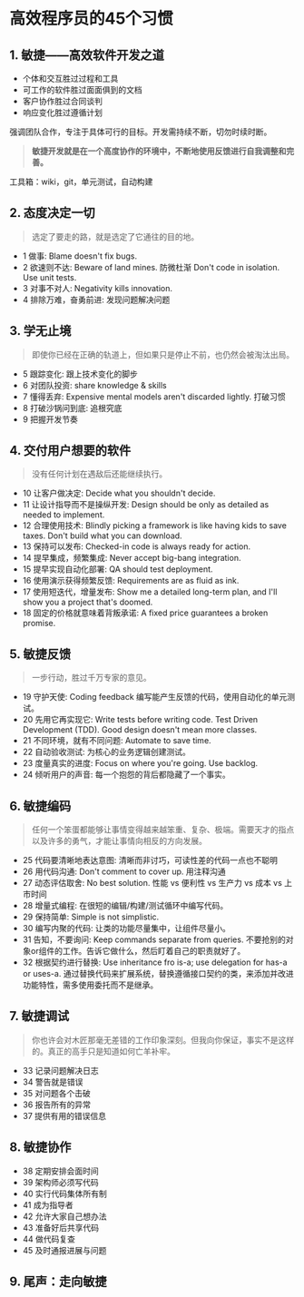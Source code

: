 # 高效程序员的45个习惯

## 1. 敏捷——高效软件开发之道

- 个体和交互胜过过程和工具
- 可工作的软件胜过面面俱到的文档
- 客户协作胜过合同谈判
- 响应变化胜过遵循计划

强调团队合作，专注于具体可行的目标。开发需持续不断，切勿时续时断。

> **敏捷开发就是在一个高度协作的环境中，不断地使用反馈进行自我调整和完善。**

工具箱：wiki，git，单元测试，自动构建

## 2. 态度决定一切

> 选定了要走的路，就是选定了它通往的目的地。

- 1 做事: Blame doesn't fix bugs.
- 2 欲速则不达: Beware of land mines. 防微杜渐 Don't code in isolation. 
    Use unit tests.
- 3 对事不对人: Negativity kills innovation.
- 4 排除万难，奋勇前进: 发现问题解决问题

## 3. 学无止境

> 即使你已经在正确的轨道上，但如果只是停止不前，也仍然会被淘汰出局。

- 5 跟踪变化: 跟上技术变化的脚步
- 6 对团队投资: share knowledge & skills
- 7 懂得丢弃: Expensive mental models aren't discarded lightly. 打破习惯
- 8 打破沙锅问到底: 追根究底
- 9 把握开发节奏

## 4. 交付用户想要的软件

> 没有任何计划在遇敌后还能继续执行。

- 10 让客户做决定: Decide what you shouldn't decide.
- 11 让设计指导而不是操纵开发: Design should be only as detailed as needed to 
    implement.
- 12 合理使用技术: Blindly picking a framework is like having kids to save 
    taxes. Don't build what you can download.
- 13 保持可以发布: Checked-in code is always ready for action.
- 14 提早集成，频繁集成: Never accept big-bang integration.
- 15 提早实现自动化部署: QA should test deployment.
- 16 使用演示获得频繁反馈: Requirements are as fluid as ink.
- 17 使用短迭代，增量发布: Show me a detailed long-term plan, and I'll show you
    a project that's doomed.
- 18 固定的价格就意味着背叛承诺: A fixed price guarantees a broken promise.

## 5. 敏捷反馈

> 一步行动，胜过千万专家的意见。

- 19 守护天使: Coding feedback 编写能产生反馈的代码，使用自动化的单元测试。
- 20 先用它再实现它: Write tests before writing code. Test Driven Development
    (TDD). Good design doesn't mean more classes.
- 21 不同环境，就有不同问题: Automate to save time.
- 22 自动验收测试: 为核心的业务逻辑创建测试。
- 23 度量真实的进度: Focus on where you're going. Use backlog.
- 24 倾听用户的声音: 每一个抱怨的背后都隐藏了一个事实。

## 6. 敏捷编码

> 任何一个笨蛋都能够让事情变得越来越笨重、复杂、极端。需要天才的指点以及许多的勇气，才能让事情向相反的方向发展。

- 25 代码要清晰地表达意图: 清晰而非讨巧，可读性差的代码一点也不聪明
- 26 用代码沟通: Don't comment to cover up. 用注释沟通
- 27 动态评估取舍: No best solution. 性能 vs 便利性 vs 生产力 vs 成本 vs
    上市时间
- 28 增量式编程: 在很短的编辑/构建/测试循环中编写代码。
- 29 保持简单: Simple is not simplistic.
- 30 编写内聚的代码: 让类的功能尽量集中，让组件尽量小。
- 31 告知，不要询问: Keep commands separate from queries.
    不要抢别的对象or组件的工作。告诉它做什么，然后盯着自己的职责就好了。
- 32 根据契约进行替换: Use inheritance fro is-a; use delegation for has-a or
    uses-a.
    通过替换代码来扩展系统，替换遵循接口契约的类，来添加并改进功能特性，需多使用委托而不是继承。

## 7. 敏捷调试

> 你也许会对木匠那毫无差错的工作印象深刻。但我向你保证，事实不是这样的。真正的高手只是知道如何亡羊补牢。

- 33 记录问题解决日志
- 34 警告就是错误
- 35 对问题各个击破
- 36 报告所有的异常
- 37 提供有用的错误信息

## 8. 敏捷协作

- 38 定期安排会面时间
- 39 架构师必须写代码
- 40 实行代码集体所有制
- 41 成为指导者
- 42 允许大家自己想办法
- 43 准备好后共享代码
- 44 做代码复查
- 45 及时通报进展与问题

## 9. 尾声：走向敏捷
